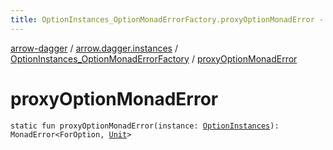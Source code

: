 ```yaml
---
title: OptionInstances_OptionMonadErrorFactory.proxyOptionMonadError - arrow-dagger
---
```


[arrow-dagger](../../index.html) / [arrow.dagger.instances](../index.html) / [OptionInstances_OptionMonadErrorFactory](index.html) / [proxyOptionMonadError](./proxy-option-monad-error.html)

# proxyOptionMonadError

`static fun proxyOptionMonadError(instance: `[`OptionInstances`](../-option-instances/index.html)`): MonadError<ForOption, `[`Unit`](https://kotlinlang.org/api/latest/jvm/stdlib/kotlin/-unit/index.html)`>`
